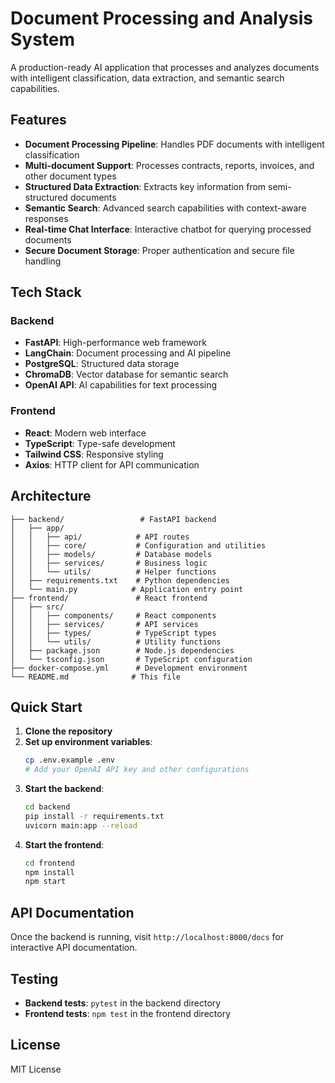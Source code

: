 # Document Processing and Analysis System

A production-ready AI application that processes and analyzes documents with intelligent classification, data extraction, and semantic search capabilities.

## Features

- **Document Processing Pipeline**: Handles PDF documents with intelligent classification
- **Multi-document Support**: Processes contracts, reports, invoices, and other document types
- **Structured Data Extraction**: Extracts key information from semi-structured documents
- **Semantic Search**: Advanced search capabilities with context-aware responses
- **Real-time Chat Interface**: Interactive chatbot for querying processed documents
- **Secure Document Storage**: Proper authentication and secure file handling

## Tech Stack

### Backend
- **FastAPI**: High-performance web framework
- **LangChain**: Document processing and AI pipeline
- **PostgreSQL**: Structured data storage
- **ChromaDB**: Vector database for semantic search
- **OpenAI API**: AI capabilities for text processing

### Frontend
- **React**: Modern web interface
- **TypeScript**: Type-safe development
- **Tailwind CSS**: Responsive styling
- **Axios**: HTTP client for API communication

## Architecture

```
├── backend/                 # FastAPI backend
│   ├── app/
│   │   ├── api/            # API routes
│   │   ├── core/           # Configuration and utilities
│   │   ├── models/         # Database models
│   │   ├── services/       # Business logic
│   │   └── utils/          # Helper functions
│   ├── requirements.txt    # Python dependencies
│   └── main.py            # Application entry point
├── frontend/               # React frontend
│   ├── src/
│   │   ├── components/     # React components
│   │   ├── services/       # API services
│   │   ├── types/          # TypeScript types
│   │   └── utils/          # Utility functions
│   ├── package.json        # Node.js dependencies
│   └── tsconfig.json       # TypeScript configuration
├── docker-compose.yml      # Development environment
└── README.md              # This file
```

## Quick Start

1. **Clone the repository**
2. **Set up environment variables**:
   ```bash
   cp .env.example .env
   # Add your OpenAI API key and other configurations
   ```
3. **Start the backend**:
   ```bash
   cd backend
   pip install -r requirements.txt
   uvicorn main:app --reload
   ```
4. **Start the frontend**:
   ```bash
   cd frontend
   npm install
   npm start
   ```

## API Documentation

Once the backend is running, visit `http://localhost:8000/docs` for interactive API documentation.

## Testing

- **Backend tests**: `pytest` in the backend directory
- **Frontend tests**: `npm test` in the frontend directory

## License

MIT License